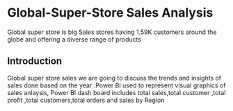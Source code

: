 # Global-Super-Store Sales Analysis
Global super store is big Sales stores having 1.59K customers around the globe and offering a diverse range of products
## Introduction
Global super store sales we are going to discuss the trends and insights of sales done based on the year .Power BI used to represent visual graphics of sales anlaysis, Power BI dash board includes total sales,total customer ,total profit ,total customers,total orders and sales by Region
